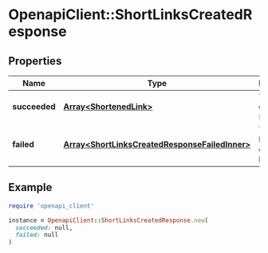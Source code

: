 # OpenapiClient::ShortLinksCreatedResponse

## Properties

| Name | Type | Description | Notes |
| ---- | ---- | ----------- | ----- |
| **succeeded** | [**Array&lt;ShortenedLink&gt;**](ShortenedLink.md) | The created short links | [optional] |
| **failed** | [**Array&lt;ShortLinksCreatedResponseFailedInner&gt;**](ShortLinksCreatedResponseFailedInner.md) | The short links that could not be created | [optional] |

## Example

```ruby
require 'openapi_client'

instance = OpenapiClient::ShortLinksCreatedResponse.new(
  succeeded: null,
  failed: null
)
```

